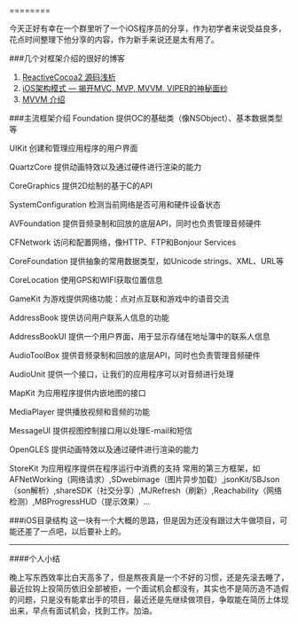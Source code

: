 ========


   今天正好有幸在一个群里听了一个iOS程序员的分享，作为初学者来说受益良多，花点时间整理下他分享的内容，作为新手来说还是太有用了。


###几个对框架介绍的很好的博客
1.  [ReactiveCocoa2 源码浅析](http://blog.csdn.net/womendeaiwoming/article/details/48036725)
2.  [iOS架构模式 — 揭开MVC, MVP, MVVM, VIPER的神秘面纱](http://www.jianshu.com/p/c77e42788046)
3.  [MVVM 介绍](http://objccn.io/issue-13-1/)




###主流框架介绍
Foundation
提供OC的基础类（像NSObject）、基本数据类型等

UIKit
创建和管理应用程序的用户界面

QuartzCore
提供动画特效以及通过硬件进行渲染的能力

CoreGraphics
提供2D绘制的基于C的API

SystemConfiguration
检测当前网络是否可用和硬件设备状态

AVFoundation
提供音频录制和回放的底层API，同时也负责管理音频硬件

CFNetwork
访问和配置网络，像HTTP、FTP和Bonjour Services

CoreFoundation
提供抽象的常用数据类型，如Unicode strings、XML、URL等

CoreLocation
使用GPS和WIFI获取位置信息

GameKit
为游戏提供网络功能：点对点互联和游戏中的语音交流

AddressBook
提供访问用户联系人信息的功能

AddressBookUI
提供一个用户界面，用于显示存储在地址簿中的联系人信息

AudioToolBox
提供音频录制和回放的底层API，同时也负责管理音频硬件

AudioUnit
提供一个接口，让我们的应用程序可以对音频进行处理

MapKit
为应用程序提供内嵌地图的接口

MediaPlayer
提供播放视频和音频的功能

MessageUI
提供视图控制接口用以处理E-mail和短信

OpenGLES
提供动画特效以及通过硬件进行渲染的能力

StoreKit
为应用程序提供在程序运行中消费的支持
常用的第三方框架，如AFNetWorking（网络请求）,SDwebimage（图片异步加载）,jsonKit/SBJson（son解析）,shareSDK（社交分享）,MJRefresh（刷新）,Reachability（网络检测）,MBProgressHUD（提示效果）...



###iOS目录结构
这一块有一个大概的思路，但是因为还没有跟过大牛做项目，可能还差了一点吧，以后要补上的。


-------
####个人小结

晚上写东西效率比白天高多了，但是熬夜真是一个不好的习惯，还是先滚去睡了，最近拉钩上投简历依旧全部被拒，一个面试机会都没有，其实也不是简历造不造假的问题，只是没有能拿出手的项目，最近还是先继续做项目，争取能在简历上体现出来，早点有面试机会，找到工作。加油。



